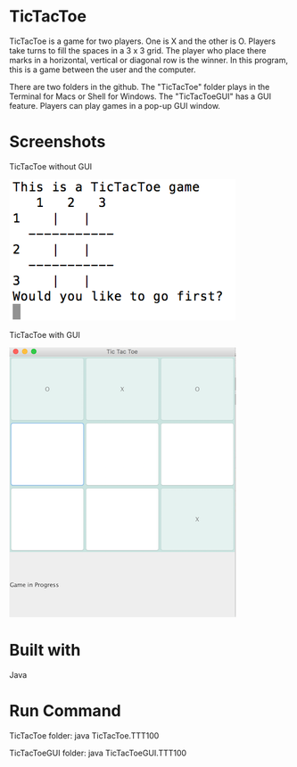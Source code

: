 # TicTacToe
TicTacToe is a game for two players. One is X and the other is O. Players take turns to fill the spaces in a 3 x 3 grid. The player who place there marks in a horizontal, vertical or diagonal row is the winner. In this program, this is a game between the user and the computer. 

There are two folders in the github. The "TicTacToe" folder plays in the Terminal for Macs or Shell for Windows. The "TicTacToeGUI" has a GUI feature. Players can play games in a pop-up GUI window. 

# Screenshots 
TicTacToe without GUI 

![screenshot1](TicTacToe/screenshot1.png)


TicTacToe with GUI 

![screenshot2](TicTacToeGUI/screenshot2.png)

# Built with 
Java 

# Run Command 
TicTacToe folder: java TicTacToe.TTT100

TicTacToeGUI folder: java TicTacToeGUI.TTT100

